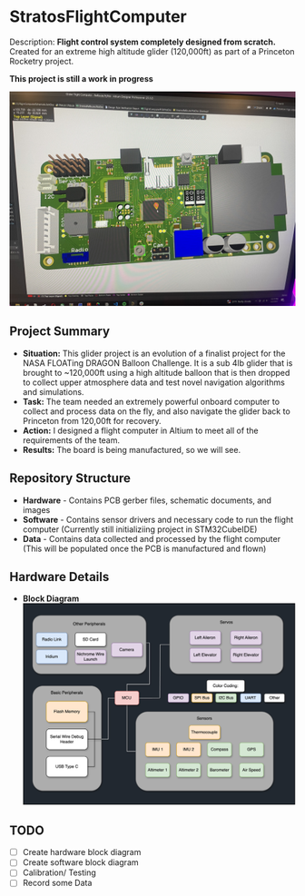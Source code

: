 # StratosFlightComputer
Description: **Flight control system completely designed from scratch.** Created for an extreme high altitude glider (120,000ft) as part of a Princeton Rocketry project.

**This project is still a work in progress**

![screenshot of 3d render of PCB](IMG_2616.jpeg)

## Project Summary
 - **Situation:** This glider project is an evolution of a finalist project for the NASA FLOATing DRAGON Balloon Challenge. It is a sub 4lb glider that is brought to ~120,000ft using a high altitude balloon that is then dropped to collect upper atmosphere data and test novel navigation algorithms and simulations.
 - **Task:** The team needed an extremely powerful onboard computer to collect and process data on the fly, and also navigate the glider back to Princeton from 120,00ft for recovery.
 - **Action:** I designed a flight computer in Altium to meet all of the requirements of the team.
 - **Results:** The board is being manufactured, so we will see.

## Repository Structure
 - **Hardware** - Contains PCB gerber files, schematic documents, and images
 - **Software** - Contains sensor drivers and necessary code to run the flight computer (Currently still initializiing project in STM32CubeIDE)
 - **Data** - Contains data collected and processed by the flight computer (This will be populated once the PCB is manufactured and flown)

## Hardware Details
 - **Block Diagram**
![hardware block diagram](Hardware/HardwareBlockDiagram.jpg)

## TODO
 - [ ] Create hardware block diagram
 - [ ] Create software block diagram
 - [ ] Calibration/ Testing
 - [ ] Record some Data
